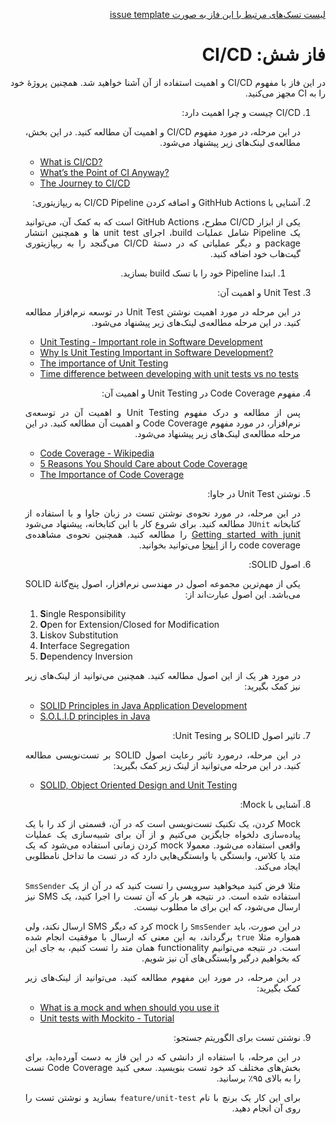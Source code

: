 <div dir="rtl" align='justify'>

[لیست تسک‌های مرتبط با این فاز به صورت issue template](./issue-template-Phase06.md)

#  فاز شش: CI/CD

در این فاز با مفهوم CI/CD
و اهمیت استفاده از آن آشنا خواهید شد. همچنین پروژهٔ خود را به CI
مجهز می‌کنید.

1. CI/CD چیست و چرا اهمیت دارد:

    در این مرحله، در مورد مفهوم CI/CD
    و اهمیت آن مطالعه کنید. در این بخش، مطالعه‌ی لینک‌های زیر پیشنهاد می‌شود.

    <div dir="ltr">

    - [What is CI/CD?](https://medium.com/tilicholabs/what-is-ci-cd-c7c047b80e6b)
    - [What’s the Point of CI Anyway?](https://medium.com/swlh/whats-the-point-of-ci-anyway-ac3f9eaa244c)
    - [The Journey to CI/CD](https://medium.com/driven-by-code/the-journey-to-ci-cd-b1872927c36b)

    </div>

1. آشنایی با GithHub Actions و اضافه کردن CI/CD Pipeline به ریپازیتوری:

    یکی از ابزار CI/CD
    مطرح، GitHub Actions
    است که به کمک آن، می‌توانید یک Pipeline
    شامل عملیات build،
    اجرای unit test
    ها و همچنین انتشار package
    و دیگر عملیاتی که در دستهٔ CI/CD
    می‌گنجد را به ریپازیتوری گیت‌هاب خود اضافه کنید.

    1. ابتدا Pipeline
    خود را با تسک build
    بسازید.


1. Unit Test و اهمیت آن:

    در این مرحله در مورد اهمیت نوشتن Unit Test
    در توسعه نرم‌افزار مطالعه کنید. در این مرحله مطالعه‌ی لینک‌های زیر پیشنهاد می‌شود.

    <div dir="ltr">

    - [Unit Testing - Important role in Software Development](https://medium.com/nonstopio/unit-testing-important-role-in-software-development-1f52f7c810f8)
    - [Why Is Unit Testing Important in Software Development?](https://performancelabus.com/unit-testing-importance/)
    - [The importance of Unit Testing](https://fortegrp.com/the-importance-of-unit-testing/)
    - [Time difference between developing with unit tests vs no tests](https://softwareengineering.stackexchange.com/questions/322256/time-difference-between-developing-with-unit-tests-vs-no-tests)

    </div>

1. مفهوم Code Coverage در Unit Testing و اهمیت آن:

    پس از مطالعه و درک مفهوم Unit Testing
    و اهمیت آن در توسعه‌ی نرم‌افزار، در مورد مفهوم Code Coverage
    و اهمیت آن مطالعه کنید. در این مرحله مطالعه‌ی لینک‌های زیر پیشنهاد می‌شود.

    <div dir="ltr">

    - [Code Coverage - Wikipedia](https://en.wikipedia.org/wiki/Code_coverage)
    - [5 Reasons You Should Care about Code Coverage](https://eldarion.com/blog/2017/07/13/5-reasons-you-should-care-about-code-coverage/)
    - [The Importance of Code Coverage](https://blog.cloudboost.io/the-importance-of-code-coverage-9b4d513f39b4)

    </div>

1. نوشتن Unit Test در جاوا:
    
    در این مرحله، در مورد نحوه‌ی نوشتن تست در زبان جاوا و با استفاده از کتابخانه `JUnit`
    مطالعه کنید. برای شروع کار با این کتابخانه، پیشنهاد می‌شود [Getting started with junit](https://riptutorial.com/junit)
    را مطالعه کنید. همچنین نحوه‌ی مشاهده‌ی code coverage
    را از
    [اینجا](https://www.jetbrains.com/help/idea/running-test-with-coverage.html)
    می‌توانید بخوانید.

1. اصول SOLID:

    یکی از مهم‌ترین مجموعه اصول در مهندسی نرم‌افزار، اصول پنج‌گانهٔ SOLID می‌باشد.
    این اصول عبارت‌اند از:

    <div dir="ltr">

    1. **S**ingle Responsibility
    1. **O**pen for Extension/Closed for Modification
    1. **L**iskov Substitution
    1. **I**nterface Segregation
    1. **D**ependency Inversion

    </div>

    در مورد هر یک از این اصول مطالعه کنید. همچنین می‌توانید از لینک‌های زیر نیز کمک بگیرید:

    <div dir="ltr">

    - [SOLID Principles in Java Application Development](https://www.jrebel.com/blog/solid-principles-in-java)
    - [S.O.L.I.D principles in Java](https://medium.com/@karthikcsridhar/s-o-l-i-d-principles-in-java-1aaff453d7ea)

    </div>

1. تاثیر اصول SOLID بر Unit Tesing:

    در این مرحله، درمورد تاثیر رعایت اصول SOLID
    بر تست‌نویسی مطالعه کنید. در این مرحله می‌توانید از لینک زیر کمک بگیرید:

    <div dir="ltr">

    - [SOLID, Object Oriented Design and Unit Testing](https://huestones.co.uk/2015/06/solid-object-oriented-design-and-unit-testing/)

    </div>

1. آشنایی با Mock:

    Mock
    کردن، یک تکنیک تست‌نویسی است که در آن، قسمتی از کد را با یک پیاده‌سازی دلخواه جایگزین می‌کنیم و از آن برای شبیه‌سازی یک عملیات واقعی استفاده می‌شود. معمولا mock
    کردن زمانی استفاده می‌شود که یک متد یا کلاس، وابستگی یا وابستگی‌هایی دارد که در تست ما تداخل نامطلوبی ایجاد می‌کند.

    مثلا فرض کنید میخواهید سرویسی را تست کنید که در آن از یک `SmsSender`
    استفاده شده است. در نتیجه هر بار که آن تست را اجرا کنید، یک SMS
    نیز ارسال می‌شود، که این برای ما مطلوب نیست.

    در این صورت، باید `SmsSender`
    را mock
    کرد که دیگر SMS
    ارسال نکند، ولی همواره مثلا `true`
    برگرداند، به این معنی که ارسال با موفقیت انجام شده است. در نتیجه می‌توانیم functionality
    همان متد را تست کنیم، به جای این که بخواهیم درگیر وابستگی‌های آن نیز شویم. 

    در این مرحله، در مورد این مفهوم مطالعه کنید. می‌توانید از لینک‌های زیر کمک بگیرید:

    <div dir="ltr">

    - [What is a mock and when should you use it](https://stackoverflow.com/questions/214092/what-is-a-mock-and-when-should-you-use-it)
    - [Unit tests with Mockito - Tutorial](https://www.vogella.com/tutorials/Mockito/article.html)

    </div>

1. نوشتن تست برای الگوریتم جستجو:

    در این مرحله، با استفاده از دانشی که در این فاز به دست آورده‌اید، برای بخش‌های مختلف کد خود تست بنویسید. سعی کنید Code Coverage
    تست را به بالای ۹۵٪ برسانید.

    برای این کار یک برنچ با نام `feature/unit-test`
    بسازید و نوشتن تست را روی آن انجام دهید.




</div>
